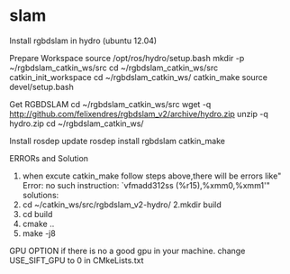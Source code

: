 slam
====

Install rgbdslam in hydro (ubuntu 12.04)

Prepare Workspace
source /opt/ros/hydro/setup.bash
mkdir -p ~/rgbdslam_catkin_ws/src
cd ~/rgbdslam_catkin_ws/src
catkin_init_workspace
cd ~/rgbdslam_catkin_ws/
catkin_make
source devel/setup.bash

Get RGBDSLAM
cd ~/rgbdslam_catkin_ws/src
wget -q http://github.com/felixendres/rgbdslam_v2/archive/hydro.zip
unzip -q hydro.zip
cd ~/rgbdslam_catkin_ws/

Install
rosdep update
rosdep install rgbdslam
catkin_make
 
ERRORs and Solution
1. when excute catkin_make follow steps above,there will be errors like" Error: no such instruction: `vfmadd312ss (%r15),%xmm0,%xmm1'"
solutions:
1. cd  ~/catkin_ws/src/rgbdslam_v2-hydro/
2.mkdir build
3. cd build
4. cmake ..
5. make -j8

GPU OPTION
if there is no a good gpu in your machine.
change USE_SIFT_GPU to 0 in CMkeLists.txt
